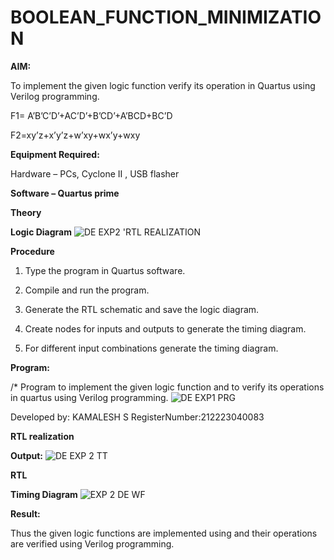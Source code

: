 # BOOLEAN_FUNCTION_MINIMIZATION

**AIM:**

To implement the given logic function verify its operation in Quartus using Verilog programming.

F1= A’B’C’D’+AC’D’+B’CD’+A’BCD+BC’D 

F2=xy’z+x’y’z+w’xy+wx’y+wxy

**Equipment Required:**

Hardware – PCs, Cyclone II , USB flasher

**Software – Quartus prime**

**Theory**

**Logic Diagram**
![DE EXP2 'RTL REALIZATION](https://github.com/sakamalesh/BOOLEAN_FUNCTION_MINIMIZATION/assets/149148235/db8990ac-f31c-4343-bda3-df4e20441b12)


**Procedure**

1.	Type the program in Quartus software.

2.	Compile and run the program.

3.	Generate the RTL schematic and save the logic diagram.

4.	Create nodes for inputs and outputs to generate the timing diagram.

5.	For different input combinations generate the timing diagram.


**Program:**

/* Program to implement the given logic function and to verify its operations in quartus using Verilog programming. 
![DE EXP1 PRG](https://github.com/sakamalesh/BOOLEAN_FUNCTION_MINIMIZATION/assets/149148235/189eea5c-a8b1-418e-beec-93d49f248fa9)


Developed by: KAMALESH S 
RegisterNumber:212223040083


**RTL realization**

**Output:**
![DE EXP 2 TT](https://github.com/sakamalesh/BOOLEAN_FUNCTION_MINIMIZATION/assets/149148235/ccaca447-39bc-410d-aebd-bd7e960b4e50)


**RTL**


**Timing Diagram**
![EXP 2 DE WF](https://github.com/sakamalesh/BOOLEAN_FUNCTION_MINIMIZATION/assets/149148235/30a7a942-b874-474c-9190-e3931f26ae3f)


**Result:**

Thus the given logic functions are implemented using and their operations are verified using Verilog programming.

